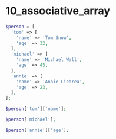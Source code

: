 10_associative_array
=====================

```php
$person = [
  'tom' => [
    'name' => 'Tom Snow',
    'age' => 32,
  ],
  'michael' => [
    'name' => 'Michael Wall',
    'age' => 45,
  ],
  'annie' => [
    'name' => 'Annie Liearea',
    'age' => 23,
  ],
];

$person['tom']['name'];

$person['michael'];

$person['annie']['age'];

```
